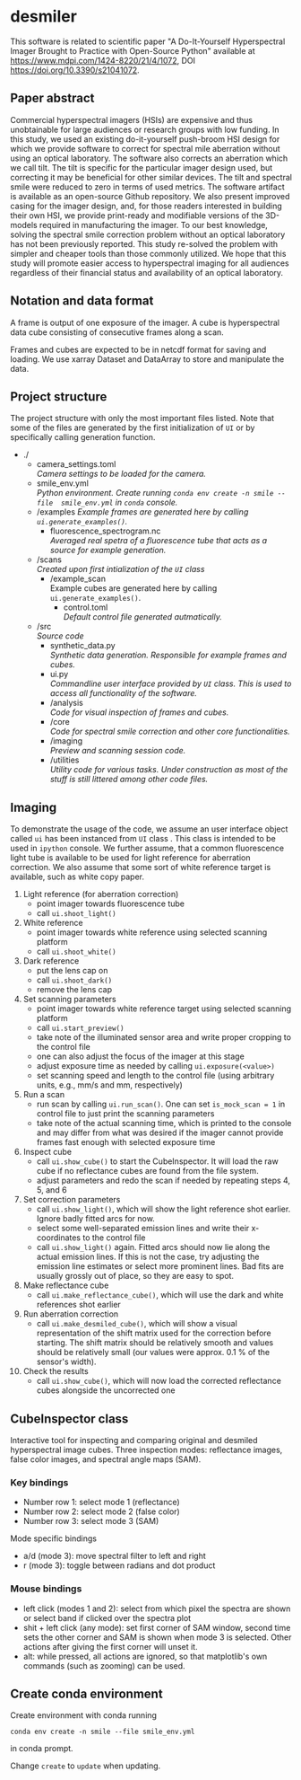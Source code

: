 # desmiler

This software is related to scientific paper "A Do-It-Yourself Hyperspectral 
Imager Brought to Practice with Open-Source Python" available at 
https://www.mdpi.com/1424-8220/21/4/1072, DOI https://doi.org/10.3390/s21041072. 

## Paper abstract

Commercial hyperspectral imagers (HSIs) are expensive and thus unobtainable for large 
audiences or research groups with low funding. In this study, we used an existing 
do-it-yourself push-broom HSI design for which we provide software to correct for spectral 
mile aberration without using an optical laboratory. The software also corrects an 
aberration which we call tilt. The tilt is specific for the particular imager design 
used, but correcting it may be beneficial for other similar devices. The tilt and 
spectral smile were reduced to zero in terms of used metrics. The software artifact is 
available as an open-source Github repository. We also present improved casing for the 
imager design, and, for those readers interested in building their own HSI, we provide 
print-ready and modifiable versions of the 3D-models required in manufacturing the imager. 
To our best knowledge, solving the spectral smile correction problem without an optical 
laboratory has not been previously reported. This study re-solved the problem with 
simpler and cheaper tools than those commonly utilized. We hope that this study will 
promote easier access to hyperspectral imaging for all audiences regardless of their 
financial status and availability of an optical laboratory. 

## Notation and data format

A frame is output of one exposure of the imager. 
A cube is hyperspectral data cube consisting of consecutive frames along a scan.

Frames and cubes are expected to be in netcdf format for saving and loading. 
We use xarray Dataset and DataArray to store and manipulate the data.

## Project structure

The project structure with only the most important files listed. Note 
that some of the files are generated by the first initialization of `UI`
or by specifically calling generation function.

* ./	
	* camera_settings.toml  
	    _Camera settings to be loaded for the camera._
	* smile_env.yml  
	    _Python environment. Create running `conda env create -n smile --file 
	    smile_env.yml` in `conda` console._
	* /examples
		_Example frames are generated here by calling `ui.generate_examples()`._
		- fluorescence_spectrogram.nc  
		    _Averaged real spetra of a fluorescence tube that acts as a source for 
		    example generation._
    * /scans  
        _Created upon first intialization of the `UI` class_
        - /example_scan  
            Example cubes are generated here by calling `ui.generate_examples()`.
            - control.toml  
                _Default control file generated autmatically._
	* /src  
	    _Source code_
		- synthetic_data.py  
		    _Synthetic data generation. Responsible for example frames and cubes._
		- ui.py  
		    _Commandline user interface provided by `UI` class. 
		    This is used to access all functionality of the software._
		- /analysis  
		    _Code for visual inspection of frames and cubes._
		- /core  
		    _Code for spectral smile correction and other core functionalities._
		- /imaging  
		    _Preview and scanning session code._
		- /utilities  
		    _Utility code for various tasks. Under construction as most of the 
		    stuff is still littered among other code files._

## Imaging

To demonstrate the usage of the code, we assume an user interface object called 
`ui` has been instanced from `UI` class . This class is intended to be used in 
`ipython` console. We further assume, that a common fluorescence light tube is available to be 
used for light reference for aberration correction. We also assume that some sort of white 
reference target is available, such as white copy paper.

1. Light reference (for aberration correction)
	* point imager towards fluorescence tube
	* call `ui.shoot_light()`
2. White reference
	* point imager towards white reference using selected scanning platform
	* call `ui.shoot_white()`
3. Dark reference
	* put the lens cap on
	* call `ui.shoot_dark()`
	* remove the lens cap
4. Set scanning parameters
	* point imager towards white reference target using selected scanning platform
	* call `ui.start_preview()` 
	* take note of the illuminated sensor area and write proper cropping to the control file
	* one can also adjust the focus of the imager at this stage
	* adjust exposure time as needed by calling `ui.exposure(<value>)`
	* set scanning speed and length to the control file (using arbitrary units, 
			e.g., mm/s and mm, respectively) 	
5. Run a scan
	* run scan by calling `ui.run_scan()`. One can set 
		`is_mock_scan = 1` in control file to just print the scanning parameters 
	* take note of the actual scanning time, which is printed to the console and 
		may differ from what was desired 
		if the imager cannot provide frames fast enough with selected exposure time
6. Inspect cube
	* call `ui.show_cube()` to start the CubeInspector. It will load the raw 
		cube if no reflectance cubes are found from the file system. 
	* adjust parameters and redo the scan if needed by repeating steps 4, 5, and 6
7. Set correction parameters
	* call `ui.show_light()`, which will show the light reference shot earlier. 
		Ignore badly fitted arcs for now.
	* select some well-separated emission lines and write their x-coordinates 
		to the control file
	* call `ui.show_light()` again. Fitted arcs should now lie along 
		the actual emission lines. If this is not the case, try adjusting the emission 
		line estimates or select more prominent lines. Bad fits are usually grossly out 
		of place, so they are easy to spot.
8. Make reflectance cube
	* call `ui.make_reflectance_cube()`, which will use the dark and white 
		references shot earlier
9. Run aberration correction
	* call `ui.make_desmiled_cube()`, which will show a visual representation 
		of the shift matrix used for the correction before starting. The shift matrix should 
		be relatively smooth and values should be relatively small (our values were approx. 
		0.1 % of the sensor's width). 
10. Check the results
	* call `ui.show_cube()`, which will now load the corrected reflectance cubes 
		alongside the uncorrected one


## CubeInspector class

Interactive tool for inspecting and comparing original and desmiled hyperspectral 
image cubes. Three inspection modes: reflectance images, false color images, and 
spectral angle maps (SAM). 

### Key bindings

* Number row 1: select mode 1 (reflectance)
* Number row 2: select mode 2 (false color)
* Number row 3: select mode 3 (SAM)

Mode specific bindings

* a/d (mode 3): move spectral filter to left and right
* r (mode 3): toggle between radians and dot product

### Mouse bindings

* left click (modes 1 and 2): 
	select from which pixel the spectra are shown or 
	select band if clicked over the spectra plot
* shit + left click (any mode): 
	set first corner of SAM window, second time sets the other 
	corner and SAM is shown when mode 3 is selected. Other actions 
	after giving the first corner will unset it.
* alt: 
	while pressed, all actions are ignored, so that matplotlib's 
	own commands (such as zooming) can be used.

## Create conda environment

Create environment with conda running

```conda env create -n smile --file smile_env.yml```

in conda prompt.

Change ```create``` to ```update``` when updating.
